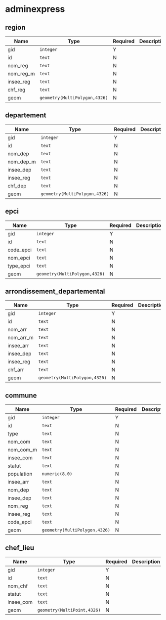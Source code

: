 # adminexpress

## region

| Name      | Type                          | Required | Description |
| --------- | ----------------------------- | -------- | ----------- |
| gid       | `integer`                     | Y        |             |
| id        | `text`                        | N        |             |
| nom_reg   | `text`                        | N        |             |
| nom_reg_m | `text`                        | N        |             |
| insee_reg | `text`                        | N        |             |
| chf_reg   | `text`                        | N        |             |
| geom      | `geometry(MultiPolygon,4326)` | N        |             |

## departement

| Name      | Type                          | Required | Description |
| --------- | ----------------------------- | -------- | ----------- |
| gid       | `integer`                     | Y        |             |
| id        | `text`                        | N        |             |
| nom_dep   | `text`                        | N        |             |
| nom_dep_m | `text`                        | N        |             |
| insee_dep | `text`                        | N        |             |
| insee_reg | `text`                        | N        |             |
| chf_dep   | `text`                        | N        |             |
| geom      | `geometry(MultiPolygon,4326)` | N        |             |

## epci

| Name      | Type                          | Required | Description |
| --------- | ----------------------------- | -------- | ----------- |
| gid       | `integer`                     | Y        |             |
| id        | `text`                        | N        |             |
| code_epci | `text`                        | N        |             |
| nom_epci  | `text`                        | N        |             |
| type_epci | `text`                        | N        |             |
| geom      | `geometry(MultiPolygon,4326)` | N        |             |

## arrondissement_departemental

| Name      | Type                          | Required | Description |
| --------- | ----------------------------- | -------- | ----------- |
| gid       | `integer`                     | Y        |             |
| id        | `text`                        | N        |             |
| nom_arr   | `text`                        | N        |             |
| nom_arr_m | `text`                        | N        |             |
| insee_arr | `text`                        | N        |             |
| insee_dep | `text`                        | N        |             |
| insee_reg | `text`                        | N        |             |
| chf_arr   | `text`                        | N        |             |
| geom      | `geometry(MultiPolygon,4326)` | N        |             |

## commune

| Name       | Type                          | Required | Description |
| ---------- | ----------------------------- | -------- | ----------- |
| gid        | `integer`                     | Y        |             |
| id         | `text`                        | N        |             |
| type       | `text`                        | N        |             |
| nom_com    | `text`                        | N        |             |
| nom_com_m  | `text`                        | N        |             |
| insee_com  | `text`                        | N        |             |
| statut     | `text`                        | N        |             |
| population | `numeric(8,0)`                | N        |             |
| insee_arr  | `text`                        | N        |             |
| nom_dep    | `text`                        | N        |             |
| insee_dep  | `text`                        | N        |             |
| nom_reg    | `text`                        | N        |             |
| insee_reg  | `text`                        | N        |             |
| code_epci  | `text`                        | N        |             |
| geom       | `geometry(MultiPolygon,4326)` | N        |             |

## chef_lieu

| Name      | Type                        | Required | Description |
| --------- | --------------------------- | -------- | ----------- |
| gid       | `integer`                   | Y        |             |
| id        | `text`                      | N        |             |
| nom_chf   | `text`                      | N        |             |
| statut    | `text`                      | N        |             |
| insee_com | `text`                      | N        |             |
| geom      | `geometry(MultiPoint,4326)` | N        |             |
